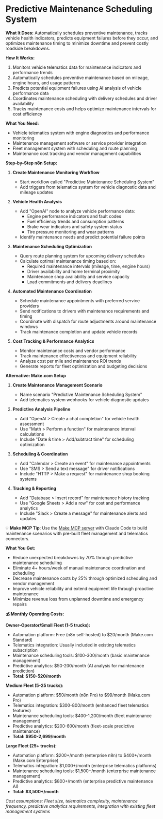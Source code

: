 # Predictive Maintenance Scheduling System

**What It Does:** Automatically schedules preventive maintenance, tracks vehicle health indicators, predicts equipment failures before they occur, and optimizes maintenance timing to minimize downtime and prevent costly roadside breakdowns.

**How It Works:**
1. Monitors vehicle telematics data for maintenance indicators and performance trends
2. Automatically schedules preventive maintenance based on mileage, engine hours, and usage patterns
3. Predicts potential equipment failures using AI analysis of vehicle performance data
4. Coordinates maintenance scheduling with delivery schedules and driver availability
5. Tracks maintenance costs and helps optimize maintenance intervals for cost efficiency

**What You Need:**
- Vehicle telematics system with engine diagnostics and performance monitoring
- Maintenance management software or service provider integration
- Fleet management system with scheduling and route planning
- Maintenance cost tracking and vendor management capabilities

**Step-by-Step n8n Setup:**

1. **Create Maintenance Monitoring Workflow**
   - Start workflow called "Predictive Maintenance Scheduling System"
   - Add triggers from telematics system for vehicle diagnostic data and mileage updates

2. **Vehicle Health Analysis**
   - Add "OpenAI" node to analyze vehicle performance data:
     - Engine performance indicators and fault codes
     - Fuel efficiency trends and consumption patterns
     - Brake wear indicators and safety system status
     - Tire pressure monitoring and wear patterns
   - Identify maintenance needs and predict potential failure points

3. **Maintenance Scheduling Optimization**
   - Query route planning system for upcoming delivery schedules
   - Calculate optimal maintenance timing based on:
     - Required maintenance intervals (mileage, time, engine hours)
     - Driver availability and home terminal proximity
     - Maintenance shop availability and service capacity
     - Load commitments and delivery deadlines

4. **Automated Maintenance Coordination**
   - Schedule maintenance appointments with preferred service providers
   - Send notifications to drivers with maintenance requirements and timing
   - Coordinate with dispatch for route adjustments around maintenance windows
   - Track maintenance completion and update vehicle records

5. **Cost Tracking & Performance Analytics**
   - Monitor maintenance costs and vendor performance
   - Track maintenance effectiveness and equipment reliability
   - Analyze cost per mile and maintenance ROI trends
   - Generate reports for fleet optimization and budgeting decisions

**Alternative: Make.com Setup**

1. **Create Maintenance Management Scenario**
   - Name scenario "Predictive Maintenance Scheduling System"
   - Add telematics system webhooks for vehicle diagnostic updates

2. **Predictive Analysis Pipeline**
   - Add "OpenAI > Create a chat completion" for vehicle health assessment
   - Use "Math > Perform a function" for maintenance interval calculations
   - Include "Date & time > Add/subtract time" for scheduling optimization

3. **Scheduling & Coordination**
   - Add "Calendar > Create an event" for maintenance appointments
   - Use "SMS > Send a text message" for driver notifications
   - Include "HTTP > Make a request" for maintenance shop booking systems

4. **Tracking & Reporting**
   - Add "Database > Insert record" for maintenance history tracking
   - Use "Google Sheets > Add a row" for cost and performance analytics
   - Include "Slack > Create a message" for maintenance alerts and updates

💡 **Make MCP Tip**: Use the [Make MCP server](https://github.com/integromat/make-mcp-server) with Claude Code to build maintenance scenarios with pre-built fleet management and telematics connectors.

**What You Get:**
- Reduce unexpected breakdowns by 70% through predictive maintenance scheduling
- Eliminate 4+ hours/week of manual maintenance coordination and scheduling
- Decrease maintenance costs by 25% through optimized scheduling and vendor management
- Improve vehicle reliability and extend equipment life through proactive maintenance
- Minimize revenue loss from unplanned downtime and emergency repairs

**💰 Monthly Operating Costs:**

**Owner-Operator/Small Fleet (1-5 trucks):**
- Automation platform: Free (n8n self-hosted) to $20/month (Make.com Standard)
- Telematics integration: Usually included in existing telematics subscription
- Maintenance scheduling tools: $100-300/month (basic maintenance management)
- Predictive analytics: $50-200/month (AI analysis for maintenance prediction)
- **Total: $150-520/month**

**Medium Fleet (5-25 trucks):**
- Automation platform: $50/month (n8n Pro) to $99/month (Make.com Pro)
- Telematics integration: $300-800/month (enhanced fleet telematics features)
- Maintenance scheduling tools: $400-1,200/month (fleet maintenance management)
- Predictive analytics: $200-600/month (fleet-scale predictive maintenance)
- **Total: $950-2,699/month**

**Large Fleet (25+ trucks):**
- Automation platform: $200+/month (enterprise n8n) to $400+/month (Make.com Enterprise)
- Telematics integration: $1,000+/month (enterprise telematics platforms)
- Maintenance scheduling tools: $1,500+/month (enterprise maintenance management)
- Predictive analytics: $800+/month (enterprise predictive maintenance AI)
- **Total: $3,500+/month**

*Cost assumptions: Fleet size, telematics complexity, maintenance frequency, predictive analytics requirements, integration with existing fleet management systems*